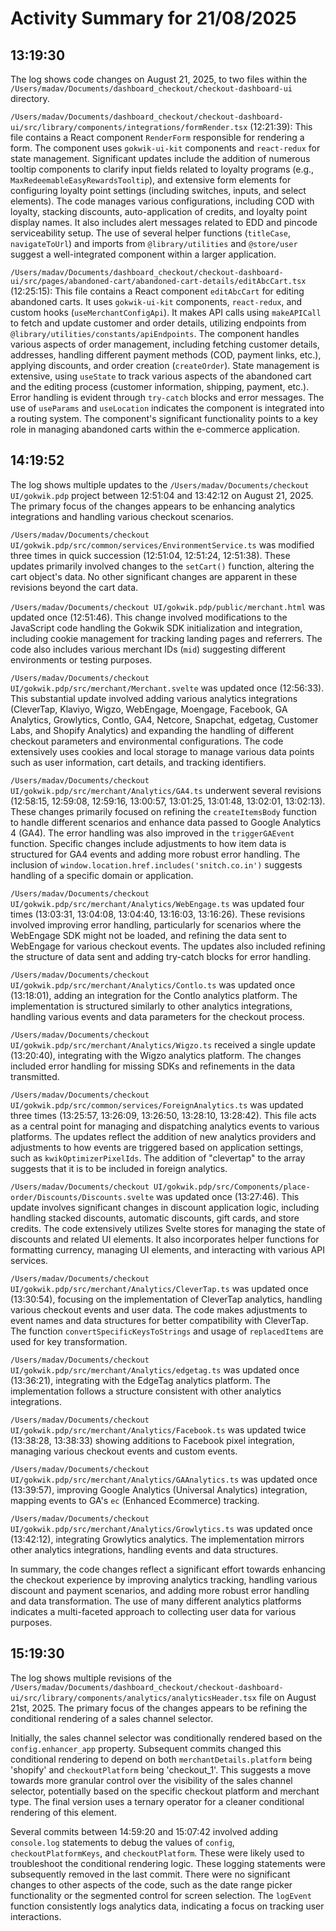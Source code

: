 # Activity Summary for 21/08/2025

## 13:19:30
The log shows code changes on August 21, 2025, to two files within the `/Users/madav/Documents/dashboard_checkout/checkout-dashboard-ui` directory.


`/Users/madav/Documents/dashboard_checkout/checkout-dashboard-ui/src/library/components/integrations/formRender.tsx` (12:21:39): This file contains a React component `RenderForm` responsible for rendering a form.  The component uses `gokwik-ui-kit` components and `react-redux` for state management.  Significant updates include the addition of numerous tooltip components to clarify input fields related to loyalty programs (e.g.,  `MaxRedeemableEasyRewardsTooltip`),  and extensive form elements for configuring loyalty point settings (including switches, inputs, and select elements).  The code manages various configurations, including COD with loyalty, stacking discounts, auto-application of credits, and loyalty point display names.  It also includes alert messages related to EDD and pincode serviceability setup.  The use of several helper functions (`titleCase`, `navigateToUrl`) and imports from `@library/utilities` and `@store/user` suggest a well-integrated component within a larger application.

`/Users/madav/Documents/dashboard_checkout/checkout-dashboard-ui/src/pages/abandoned-cart/abandoned-cart-details/editAbcCart.tsx` (12:25:15): This file contains a React component `editAbcCart` for editing abandoned carts.  It uses `gokwik-ui-kit` components, `react-redux`, and custom hooks (`useMerchantConfigApi`). It makes API calls using  `makeAPICall` to fetch and update customer and order details, utilizing endpoints from `@library/utilities/constants/apiEndpoints`.  The component handles various aspects of order management, including fetching customer details, addresses, handling different payment methods (COD, payment links, etc.), applying discounts, and order creation (`createOrder`). State management is extensive, using `useState` to track various aspects of the abandoned cart and the editing process (customer information, shipping, payment, etc.).  Error handling is evident through `try-catch` blocks and error messages. The use of  `useParams` and `useLocation` indicates the component is integrated into a routing system.  The component's significant functionality points to a key role in managing abandoned carts within the e-commerce application.


## 14:19:52
The log shows multiple updates to the `/Users/madav/Documents/checkout UI/gokwik.pdp` project between 12:51:04 and 13:42:12 on August 21, 2025.  The primary focus of the changes appears to be enhancing analytics integrations and handling various checkout scenarios.

`/Users/madav/Documents/checkout UI/gokwik.pdp/src/common/services/EnvironmentService.ts` was modified three times in quick succession (12:51:04, 12:51:24, 12:51:38).  These updates primarily involved changes to the `setCart()` function, altering the cart object's data. No other significant changes are apparent in these revisions beyond the cart data.

`/Users/madav/Documents/checkout UI/gokwik.pdp/public/merchant.html` was updated once (12:51:46).  This change involved modifications to the JavaScript code handling the Gokwik SDK initialization and integration, including cookie management for tracking landing pages and referrers.  The code also includes various merchant IDs (`mid`) suggesting different environments or testing purposes.

`/Users/madav/Documents/checkout UI/gokwik.pdp/src/merchant/Merchant.svelte` was updated once (12:56:33). This substantial update involved adding various analytics integrations (CleverTap, Klaviyo, Wigzo, WebEngage, Moengage, Facebook, GA Analytics, Growlytics, Contlo, GA4, Netcore, Snapchat, edgetag, Customer Labs, and Shopify Analytics) and expanding the handling of different checkout parameters and environmental configurations.  The code extensively uses cookies and local storage to manage various data points such as user information, cart details, and tracking identifiers.

`/Users/madav/Documents/checkout UI/gokwik.pdp/src/merchant/Analytics/GA4.ts` underwent several revisions (12:58:15, 12:59:08, 12:59:16, 13:00:57, 13:01:25, 13:01:48, 13:02:01, 13:02:13). These changes primarily focused on refining the `createItemsBody` function to handle different scenarios and enhance data passed to Google Analytics 4 (GA4).  The error handling was also improved in the `triggerGAEvent` function.  Specific changes include adjustments to how item data is structured for GA4 events and adding more robust error handling.  The inclusion of `window.location.href.includes('snitch.co.in')` suggests handling of a specific domain or application.

`/Users/madav/Documents/checkout UI/gokwik.pdp/src/merchant/Analytics/WebEngage.ts` was updated four times (13:03:31, 13:04:08, 13:04:40, 13:16:03, 13:16:26).  These revisions involved improving error handling, particularly for scenarios where the WebEngage SDK might not be loaded, and refining the data sent to WebEngage for various checkout events. The updates also included  refining the structure of data sent and adding try-catch blocks for error handling.

`/Users/madav/Documents/checkout UI/gokwik.pdp/src/merchant/Analytics/Contlo.ts` was updated once (13:18:01), adding an integration for the Contlo analytics platform.  The implementation is structured similarly to other analytics integrations, handling various events and data parameters for the checkout process.

`/Users/madav/Documents/checkout UI/gokwik.pdp/src/merchant/Analytics/Wigzo.ts` received a single update (13:20:40), integrating with the Wigzo analytics platform. The changes included error handling for missing SDKs and refinements in the data transmitted.

`/Users/madav/Documents/checkout UI/gokwik.pdp/src/common/services/ForeignAnalytics.ts` was updated three times (13:25:57, 13:26:09, 13:26:50, 13:28:10, 13:28:42). This file acts as a central point for managing and dispatching analytics events to various platforms.  The updates reflect the addition of new analytics providers and adjustments to how events are triggered based on application settings, such as `kwikOptimizerPixelIds`. The addition of "clevertap" to the array suggests that it is to be included in foreign analytics.

`/Users/madav/Documents/checkout UI/gokwik.pdp/src/Components/place-order/Discounts/Discounts.svelte` was updated once (13:27:46). This update involves significant changes in discount application logic, including handling stacked discounts, automatic discounts, gift cards, and store credits.  The code extensively utilizes Svelte stores for managing the state of discounts and related UI elements.  It also incorporates helper functions for formatting currency, managing UI elements, and interacting with various API services.

`/Users/madav/Documents/checkout UI/gokwik.pdp/src/merchant/Analytics/CleverTap.ts` was updated once (13:30:54), focusing on the implementation of CleverTap analytics, handling various checkout events and user data.  The code makes adjustments to event names and data structures for better compatibility with CleverTap. The function `convertSpecificKeysToStrings` and usage of `replacedItems` are used for key transformation.


`/Users/madav/Documents/checkout UI/gokwik.pdp/src/merchant/Analytics/edgetag.ts` was updated once (13:36:21), integrating with the EdgeTag analytics platform. The implementation follows a structure consistent with other analytics integrations.

`/Users/madav/Documents/checkout UI/gokwik.pdp/src/merchant/Analytics/Facebook.ts` was updated twice (13:38:28, 13:38:33) showing additions to Facebook pixel integration, managing various checkout events and custom events.

`/Users/madav/Documents/checkout UI/gokwik.pdp/src/merchant/Analytics/GAAnalytics.ts` was updated once (13:39:57), improving Google Analytics (Universal Analytics) integration, mapping events to GA's `ec` (Enhanced Ecommerce) tracking.


`/Users/madav/Documents/checkout UI/gokwik.pdp/src/merchant/Analytics/Growlytics.ts` was updated once (13:42:12), integrating Growlytics analytics. The implementation mirrors other analytics integrations, handling events and data structures.


In summary, the code changes reflect a significant effort towards enhancing the checkout experience by improving analytics tracking, handling various discount and payment scenarios, and adding more robust error handling and data transformation.  The use of many different analytics platforms indicates a multi-faceted approach to collecting user data for various purposes.


## 15:19:30
The log shows multiple revisions of the `/Users/madav/Documents/dashboard_checkout/checkout-dashboard-ui/src/library/components/analytics/analyticsHeader.tsx` file on August 21st, 2025.  The primary focus of the changes appears to be refining the conditional rendering of a sales channel selector.

Initially, the sales channel selector was conditionally rendered based on the `config.enhancer_app` property.  Subsequent commits changed this conditional rendering to depend on both `merchantDetails.platform` being 'shopify' and `checkoutPlatform` being 'checkout_1'. This suggests a move towards more granular control over the visibility of the sales channel selector, potentially based on the specific checkout platform and merchant type.  The final version uses a ternary operator for a cleaner conditional rendering of this element.

Several commits between 14:59:20 and 15:07:42 involved adding `console.log` statements to debug the values of `config`, `checkoutPlatformKeys`, and `checkoutPlatform`. These were likely used to troubleshoot the conditional rendering logic.  These logging statements were subsequently removed in the last commit.  There were no significant changes to other aspects of the code, such as the date range picker functionality or the segmented control for screen selection.  The `logEvent` function consistently logs analytics data, indicating a focus on tracking user interactions.
